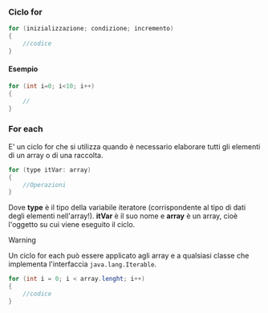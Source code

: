 ### Ciclo for

```java
for (inizializzazione; condizione; incremento)
{
	//codice
}
```

#### Esempio

```java
for (int i=0; i<10; i++)
{
	//
}
```

### For each

E' un ciclo for che si utilizza quando è necessario elaborare tutti gli elementi di un array o di una raccolta.

```java
for (type itVar: array)
{
	//Operazioni
}
```

Dove **type** è il tipo della variabile iteratore (corrispondente al tipo di dati degli elementi nell'array!).
**itVar** è il suo nome e **array** è un array, cioè l'oggetto su cui viene eseguito il ciclo.

>[!warning]
>Un ciclo for each può essere applicato agli array e a qualsiasi classe che implementa l'interfaccia `java.lang.Iterable`.

```java
for (int i = 0; i < array.lenght; i++)
{
	//codice
}
```


